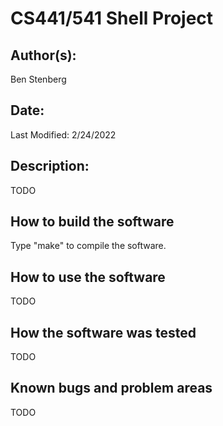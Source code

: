 # CS441/541 Shell Project

## Author(s):

Ben Stenberg


## Date:

Last Modified: 2/24/2022


## Description:

TODO


## How to build the software

Type "make" to compile the software.


## How to use the software

TODO


## How the software was tested

TODO


## Known bugs and problem areas

TODO
